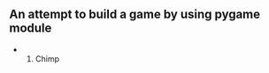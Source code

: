 An attempt to build a game by using pygame module
-------------------------------------------------
* 1. Chimp